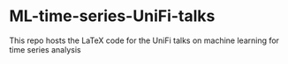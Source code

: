 # ML-time-series-UniFi-talks
This repo hosts the LaTeX code for the UniFi talks on machine learning for time series analysis
